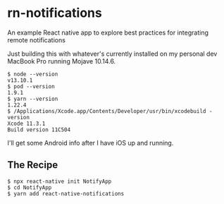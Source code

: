 # rn-notifications
An example React native app to explore best practices for integrating remote notifications

Just building this with whatever's currently installed on my personal dev MacBook Pro running Mojave 10.14.6.

```
$ node --version
v13.10.1
$ pod --version
1.9.1
$ yarn --version
1.22.4
$ /Applications/Xcode.app/Contents/Developer/usr/bin/xcodebuild -version
Xcode 11.3.1
Build version 11C504
```

I'll get some Android info after I have iOS up and running.

## The Recipe
```
$ npx react-native init NotifyApp
$ cd NotifyApp
$ yarn add react-native-notifications
```
